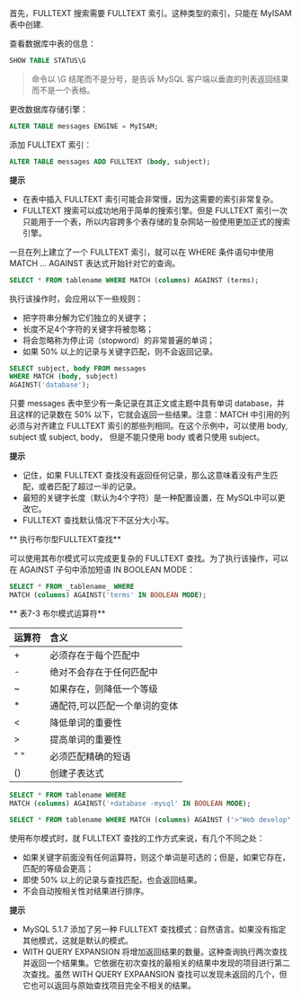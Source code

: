 首先，FULLTEXT 搜索需要 FULLTEXT 索引。这种类型的索引，只能在 MyISAM 表中创建.

查看数据库中表的信息：

```sql
SHOW TABLE STATUS\G
```

> 命令以 \G 结尾而不是分号，是告诉 MySQL 客户端以垂直的列表返回结果而不是一个表格。

更改数据库存储引擎：

```sql
ALTER TABLE messages ENGINE = MyISAM;
```

添加 FULLTEXT 索引：

```sql
ALTER TABLE messages ADD FULLTEXT (body, subject);
```

**提示**

+ 在表中插入 FULLTEXT 索引可能会非常慢，因为这需要的索引非常复杂。
+ FULLTEXT 搜索可以成功地用于简单的搜索引擎。但是 FULLTEXT 索引一次只能用于一个表，所以内容跨多个表存储的复杂网站一般使用更加正式的搜索引擎。

一旦在列上建立了一个 FULLTEXT 索引，就可以在 WHERE 条件语句中使用 MATCH ... AGAINST 表达式开始针对它的查询。

```sql
SELECT * FROM tablename WHERE MATCH (columns) AGAINST (terms);
```

执行该操作时，会应用以下一些规则：

+ 把字符串分解为它们独立的关键字；
+ 长度不足4个字符的关键字将被忽略；
+ 将会忽略称为停止词（stopword）的非常普遍的单词；
+ 如果 50% 以上的记录与关键字匹配，则不会返回记录。

```sql
SELECT subject, body FROM messages
WHERE MATCH (body, subject)
AGAINST('database');
```

只要 messages 表中至少有一条记录在其正文或主题中具有单词 database，并且这样的记录数在 50% 以下，它就会返回一些结果。注意：MATCH 中引用的列必须与对齐建立 FULLTEXT 索引的那些列相同。在这个示例中，可以使用 body, subject 或 subject, body， 但是不能只使用 body 或者只使用 subject。

**提示**

+ 记住，如果 FULLTEXT 查找没有返回任何记录，那么这意味着没有产生匹配，或者匹配了超过一半的记录。
+ 最短的关键字长度（默认为4个字符）是一种配置设置，在 MySQL中可以更改它。
+ FULLTEXT 查找默认情况下不区分大小写。

** 执行布尔型FULLTEXT查找**

可以使用其布尔模式可以完成更复杂的 FULLTEXT 查找。为了执行该操作，可以在 AGAINST 子句中添加短语 IN BOOLEAN MODE：

```sql
SELECT * FROM _tablename_ WHERE 
MATCH (columns) AGAINST('terms' IN BOOLEAN MODE);
```

** 表7-3 布尔模式运算符**

| 运算符 | 含义 |
| :- | :- |
| + | 必须存在于每个匹配中 |
| - | 绝对不会存在于任何匹配中 |
| ~ | 如果存在，则降低一个等级 |
| * | 通配符,可以匹配一个单词的变体 |
| < | 降低单词的重要性 |
| > | 提高单词的重要性 |
| " " | 必须匹配精确的短语 |
| () | 创建子表达式 |

```sql
SELECT * FROM tablename WHERE
MATCH (columns) AGAINST('+database -mysql' IN BOOLEAN MODE);
```

```sql
SELECT * FROM tablename WHERE MATCH (columns) AGAINST ('>"Web develop" + html ~JavaScript' IN BOOLEAN MODE)
```

使用布尔模式时，就 FULLTEXT 查找的工作方式来说，有几个不同之处：

+ 如果关键字前面没有任何运算符，则这个单词是可选的；但是，如果它存在，匹配的等级会更高；
+ 即使 50% 以上的记录与查找匹配，也会返回结果。
+ 不会自动按相关性对结果进行排序。

**提示**

+ MySQL 5.1.7 添加了另一种 FULLTEXT 查找模式：自然语言。如果没有指定其他模式，这就是默认的模式。
+ WITH QUERY EXPANSION 将增加返回结果的数量。这种查询执行两次查找并返回一个结果集。它依据在初次查找的最相关的结果中发现的项目进行第二次查找。虽然 WITH QUERY EXPAANSION 查找可以发现未返回的几个，但它也可以返回与原始查找项目完全不相关的结果。


